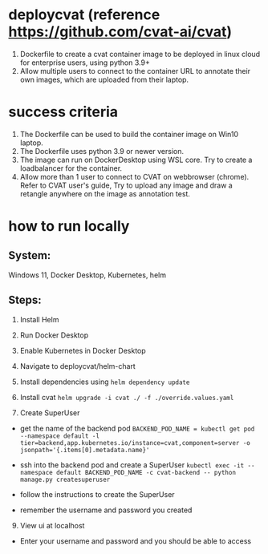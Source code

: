# deploycvat (reference https://github.com/cvat-ai/cvat)

1. Dockerfile to create a cvat container image to be deployed in linux cloud for enterprise users, using python 3.9+
2. Allow multiple users to connect to the container URL to annotate their own images, which are uploaded from their laptop.

# success criteria
1. The Dockerfile can be used to build the container image on Win10 laptop.
2. The Dockerfile uses python 3.9 or newer version.
3. The image can run on DockerDesktop using WSL core. Try to create a loadbalancer for the container.
4. Allow more than 1 user to connect to CVAT on webbrowser (chrome).  Refer to CVAT user's guide,  Try to upload any image and draw a retangle anywhere on the image as annotation test.  

# how to run locally

## System:
Windows 11, Docker Desktop, Kubernetes, helm

## Steps:
1. Install Helm
2. Run Docker Desktop
3. Enable Kubernetes in Docker Desktop
4. Navigate to deploycvat/helm-chart
5. Install dependencies using `helm dependency update`

7. Install cvat
`helm upgrade -i cvat ./ -f ./override.values.yaml`

8. Create SuperUser
- get the name of the backend pod
`BACKEND_POD_NAME = kubectl get pod --namespace default -l tier=backend,app.kubernetes.io/instance=cvat,component=server -o jsonpath='{.items[0].metadata.name}'`

- ssh into the backend pod and create a SuperUser
`kubectl exec -it --namespace default BACKEND_POD_NAME -c cvat-backend -- python manage.py createsuperuser`
- follow the instructions to create the SuperUser
- remember the username and password you created
9. View ui at localhost
- Enter your username and password and you should be able to access

